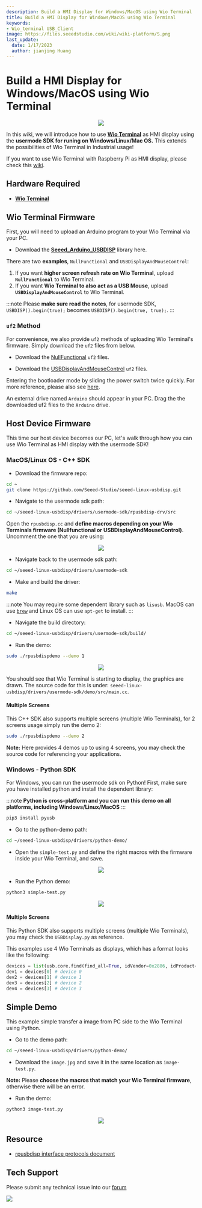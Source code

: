 ```yaml
---
description: Build a HMI Display for Windows/MacOS using Wio Terminal
title: Build a HMI Display for Windows/MacOS using Wio Terminal
keywords:
- Wio_terminal USB_Client
image: https://files.seeedstudio.com/wiki/wiki-platform/S.png
last_update:
  date: 1/17/2023
  author: jianjing Huang
---
```


# Build a HMI Display for Windows/MacOS using Wio Terminal

<div align="center"><img src="https://files.seeedstudio.com/wiki/Wio-Terminal-HMI-SDK/banner.png"/></div>

In this wiki, we will introduce how to use [**Wio Terminal**](https://www.seeedstudio.com/Wio-Terminal-p-4509.html) as HMI display using the **usermode SDK for runing on Windows/Linux/Mac OS.** This extends the possibilities of Wio Terminal in Industrial usage!

If you want to use Wio Terminal with Raspberry Pi as HMI display, please check this [wiki](https://wiki.seeedstudio.com/Wio-Terminal-HMI/).

## Hardware Required

- [**Wio Terminal**](https://www.seeedstudio.com/Wio-Terminal-p-4509.html)

## Wio Terminal Firmware

First, you will need to upload an Arduino program to your Wio Terminal via your PC.

- Download the [**Seeed_Arduino_USBDISP**](https://github.com/Seeed-Studio/Seeed_Arduino_USBDISP) library here.

There are two **examples**, `NullFunctional` and `USBDisplayAndMouseControl`:

1. If you want **higher screen refresh rate on Wio Terminal**, upload **`NullFunctional`** to Wio Terminal.
2. If you want **Wio Terminal to also act as a USB Mouse**, upload **`USBDisplayAndMouseControl`** to Wio Terminal.

:::note
Please **make sure read the notes**, for usermode SDK, `USBDISP().begin(true);` becomes `USBDISP().begin(true, true);`.
:::

### `uf2` Method

For convenience, we also provide `uf2` methods of uploading Wio Terminal's firmware. Simply download the `uf2` files from below.

- Download the [NullFunctional](http://files.seeedstudio.com/wiki/Wio-Terminal-HMI-SDK/NullFunctional-sdk.uf2) `uf2` files.

- Download the [USBDisplayAndMouseControl](https://files.seeedstudio.com/wiki/Wio-Terminal-HMI-SDK/USBDisplayAndMouseControl-sdk.uf2) `uf2` files.

Entering the bootloader mode by sliding the power switch twice quickly. For more reference, please also see [here](https://wiki.seeedstudio.com/Wio-Terminal-Getting-Started/#faq).

An external drive named `Arduino` should appear in your PC. Drag the the downloaded uf2 files to the `Arduino` drive.

## Host Device Firmware

This time our host device becomes our PC, let's walk through how you can use Wio Terminal as HMI display with the usermode SDK!

### MacOS/Linux OS - C++ SDK

- Download the firmware repo:

```sh
cd ~
git clone https://github.com/Seeed-Studio/seeed-linux-usbdisp.git
```

- Navigate to the usermode sdk path:

```sh
cd ~/seeed-linux-usbdisp/drivers/usermode-sdk/rpusbdisp-drv/src
```

Open the `rpusbdisp.cc` and **define macros depending on your Wio Terminals firmware (Nullfunctional or USBDisplayAndMouseControl)**. Uncomment the one that you are using:

<div align="center"><img src="https://files.seeedstudio.com/wiki/Wio-Terminal-HMI-SDK/macros.png"/></div>

- Navigate back to the usermode sdk path:

```sh
cd ~/seeed-linux-usbdisp/drivers/usermode-sdk
```

- Make and build the driver:

```sh
make
```

:::note
You may require some dependent library such as `lisusb`. MacOS can use [`brew`](https://brew.sh/) and Linux OS can use `apt-get` to install.
:::

- Navigate the build directory:

```sh
cd ~/seeed-linux-usbdisp/drivers/usermode-sdk/build/
```

- Run the demo:

```sh
sudo ./rpusbdispdemo --demo 1
```

<div align="center"><img src="https://files.seeedstudio.com/wiki/Wio-Terminal-HMI-SDK/demo.gif"/></div>

You should see that Wio Terminal is starting to display, the graphics are drawn. The source code for this is under: `seeed-linux-usbdisp/drivers/usermode-sdk/demo/src/main.cc`.

#### Multiple Screens

This C++ SDK also supports multiple screens (multiple Wio Terminals), for 2 screens usage simply run the demo 2:

```sh
sudo ./rpusbdispdemo --demo 2
```

**Note:** Here provides 4 demos up to using 4 screens, you may check the source code for referencing your applications.

### Windows - Python SDK

For Windows, you can run the usermode sdk on Python! First, make sure you have installed python and install the dependent library:

:::note
**Python is cross-platform and you can run this demo on all platforms, including Windows/Linux/MacOS**
:::

```sh
pip3 install pyusb
```

- Go to the python-demo path:

```sh
cd ~/seeed-linux-usbdisp/drivers/python-demo/
```

- Open the `simple-test.py` and define the right macros with the firmware inside your Wio Terminal, and save.

<div align="center"><img src="https://files.seeedstudio.com/wiki/Wio-Terminal-HMI-SDK/macros-2.png"/></div>

- Run the Python demo:

```sh
python3 simple-test.py
```

<div align="center"><img src="https://files.seeedstudio.com/wiki/Wio-Terminal-HMI-SDK/simple-test.gif"/></div>

#### Multiple Screens

This Python SDK also supports multiple screens (multiple Wio Terminals), you may check the `USBDisplay.py` as reference.

This examples use 4 Wio Terminals as displays, which has a format looks like the following:

```py
devices = list(usb.core.find(find_all=True, idVendor=0x2886, idProduct=0x802D))
dev1 = devices[0] # device 0
dev2 = devices[1] # device 1
dev3 = devices[2] # device 2
dev4 = devices[3] # device 3
```

## Simple Demo

This example simple transfer a image from PC side to the Wio Terminal using Python.

- Go to the demo path:

```sh
cd ~/seeed-linux-usbdisp/drivers/python-demo/
```

- Download the `image.jpg` and save it in the same location as `image-test.py`.

**Note:** Please **choose the macros that match your Wio Terminal firmware**, otherwise there will be an error.

- Run the demo:

```sh
python3 image-test.py
```

<div align="center"><img src="https://files.seeedstudio.com/wiki/Wio-Terminal-HMI-SDK/image-demo.png"/></div>

## Resource

- [rpusbdisp interface protocols document](https://files.seeedstudio.com/wiki/Wio-Terminal-HMI-SDK/rpusbdisp_interface_protocol.pdf)

## Tech Support

Please submit any technical issue into our [forum](https://forum.seeedstudio.com/)<br />
<p style={{textAlign: 'center'}}><a href="https://www.seeedstudio.com/act-4.html?utm_source=wiki&utm_medium=wikibanner&utm_campaign=newproducts" target="_blank"><img src="https://files.seeedstudio.com/wiki/Wiki_Banner/new_product.jpg" /></a></p>
